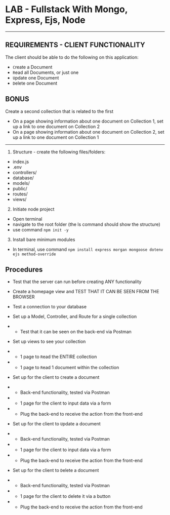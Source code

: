 # LAB - Fullstack With Mongo, Express, Ejs, Node

---

## REQUIREMENTS - CLIENT FUNCTIONALITY

The client should be able to do the following on this application:

- `C`reate a Document
- `R`ead all Documents, or just one
- `U`pdate one Document
- `D`elete one Document

## BONUS

Create a second collection that is related to the first

- On a page showing information about one document on Collection 1, set up a link to one document on Collection 2
- On a page showing information about one document on Collection 2, set up a link to one document on Collection 1

---

1. Structure - create the following files/folders:

- index.js
- .env
- controllers/
- database/
- models/
- public/
- routes/
- views/

2. Initiate node project

- Open terminal
- navigate to the root folder (the ls command should show the structure)
- use command `npm init -y`

3. Install bare minimum modules

- In terminal, use command `npm install express morgan mongoose dotenv ejs method-override`

## Procedures

- Test that the server can run before creating ANY functionality
- Create a homepage view and TEST THAT IT CAN BE SEEN FROM THE BROWSER
- Test a connection to your database

- Set up a Model, Controller, and Route for a single collection
- - Test that it can be seen on the back-end via Postman

- Set up views to see your collection
- - 1 page to `R`ead the ENTIRE collection
- - 1 page to `R`ead 1 document within the collection

- Set up for the client to `C`reate a document
- - Back-end functionality, tested via Postman
- - 1 page for the client to input data via a form
- - Plug the back-end to receive the action from the front-end

- Set up for the client to `U`pdate a document
- - Back-end functionality, tested via Postman
- - 1 page for the client to input data via a form
- - Plug the back-end to receive the action from the front-end

- Set up for the client to `D`elete a document
- - Back-end functionality, tested via Postman
- - 1 page for the client to delete it via a button
- - Plug the back-end to receive the action from the front-end
